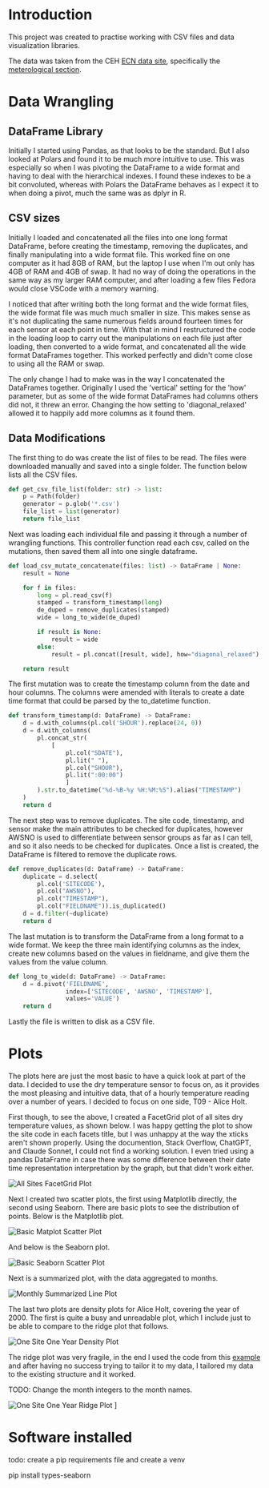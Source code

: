 # Introduction

This project was created to practise working with CSV files and data visualization libraries.

The data was taken from the CEH [ECN data site](https://catalogue.ceh.ac.uk/datastore/eidchub/fc9bcd1c-e3fc-4c5a-b569-2fe62d40f2f5/), specifically the [meterological section](https://catalogue.ceh.ac.uk/datastore/eidchub/fc9bcd1c-e3fc-4c5a-b569-2fe62d40f2f5/).


# Data Wrangling

## DataFrame Library

Initially I started using Pandas, as that looks to be the standard. But I also looked at Polars and found it to be much more intuitive to use. This was especially so when I was pivoting the DataFrame to a wide format and having to deal with the hierarchical indexes. I found these indexes to be a bit convoluted, whereas with Polars the DataFrame behaves as I expect it to when doing a pivot, much the same was as dplyr in R.

## CSV sizes

Initially I loaded and concatenated all the files into one long format DataFrame, before creating the timestamp, removing the duplicates, and finally manipulating into a wide format file.  This worked fine on one computer as it had 8GB of RAM, but the laptop I use when I'm out only has 4GB of RAM and 4GB of swap. It had no way of doing the operations in the same way as my larger RAM computer, and after loading a few files Fedora would close VSCode with a memory warning.

I noticed that after writing both the long format and the wide format files, the wide format file was much much smaller in size. This makes sense as it's not duplicating the same numerous fields around fourteen times for each sensor at each point in time. With that in mind I restructured the code in the loading loop to carry out the manipulations on each file just after loading, then converted to a wide format, and concatenated all the wide format DataFrames together. This worked perfectly and didn't come close to using all the RAM or swap.

The only change I had to make was in the way I concatenated the DataFrames together. Originally I used the 'vertical' setting for the 'how' parameter, but as some of the wide format DataFrames had columns others did not, it threw an error. Changing the how setting to 'diagonal_relaxed' allowed it to happily add more columns as it found them.

## Data Modifications

The first thing to do was create the list of files to be read. The files were downloaded manually and saved into a single folder. The function below lists all the CSV files.

```python
def get_csv_file_list(folder: str) -> list:
    p = Path(folder)
    generator = p.glob('*.csv')
    file_list = list(generator)
    return file_list
```

Next was loading each individual file and passing it through a number of wrangling functions. This controller function read each csv, called on the mutations, then saved them all into one single dataframe.

```python
def load_csv_mutate_concatenate(files: list) -> DataFrame | None:
    result = None

    for f in files:
        long = pl.read_csv(f)
        stamped = transform_timestamp(long)
        de_duped = remove_duplicates(stamped)
        wide = long_to_wide(de_duped)

        if result is None:
            result = wide
        else:
            result = pl.concat([result, wide], how="diagonal_relaxed")

    return result
```

The first mutation was to create the timestamp column from the date and hour columns. The columns were amended with literals to create a date time format that could be parsed by the to_datetime function.

```python
def transform_timestamp(d: DataFrame) -> DataFrame:
    d = d.with_columns(pl.col('SHOUR').replace(24, 0))
    d = d.with_columns(
        pl.concat_str(
            [
                pl.col("SDATE"),
                pl.lit(" "),
                pl.col("SHOUR"),
                pl.lit(":00:00")
                ]
        ).str.to_datetime("%d-%B-%y %H:%M:%S").alias("TIMESTAMP")
    )
    return d
```

The next step was to remove duplicates. The site code, timestamp, and sensor make the main attributes to be checked for duplicates, however AWSNO is used to differentiate between sensor groups as far as I can tell, and so it also needs to be checked for duplicates. Once a list is created, the DataFrame is filtered to remove the duplicate rows.

```python
def remove_duplicates(d: DataFrame) -> DataFrame:
    duplicate = d.select(
        pl.col('SITECODE'),
        pl.col("AWSNO"),
        pl.col("TIMESTAMP"),
        pl.col("FIELDNAME")).is_duplicated()
    d = d.filter(~duplicate)
    return d
```

The last mutation is to transform the DataFrame from a long format to a wide format. We keep the three main identifying columns as the index, create new columns based on the values in fieldname, and give them the values from the value column.

```python
def long_to_wide(d: DataFrame) -> DataFrame:
    d = d.pivot('FIELDNAME',
                index=['SITECODE', 'AWSNO', 'TIMESTAMP'],
                values='VALUE')
    return d
```

Lastly the file is written to disk as a CSV file.

# Plots

The plots here are just the most basic to have a quick look at part of the data. I decided to use the dry temperature sensor to focus on, as it provides the most pleasing and intuitive data, that of a hourly temperature reading over a number of years. I decided to focus on one side, T09 - Alice Holt.

First though, to see the above, I created a FacetGrid plot of all sites dry temperature values, as shown below. I was happy getting the plot to show the site code in each facets title, but I was unhappy at the way the xticks aren't shown properly. Using the documention, Stack Overflow, ChatGPT, and Claude Sonnet, I could not find a working solution. I even tried using a pandas DataFrame in case there was some difference between their date time representation interpretation by the graph, but that didn't work either.

![All Sites FacetGrid Plot](plots/facet-grid-seaborn.png)

Next I created two scatter plots, the first using Matplotlib directly, the second using Seaborn. There are basic plots to see the distribution of points. Below is the Matplotlib plot.

![Basic Matplot Scatter Plot](plots/basic-matplotlib.png)

And below is the Seaborn plot.

![Basic Seaborn Scatter Plot](plots/basic-seaborn.png)

Next is a summarized plot, with the data aggregated to months.

![Monthly Summarized Line Plot](plots/monthly-summary-seaborn.png)

The last two plots are density plots for Alice Holt, covering the year of 2000. The first is quite a busy and unreadable plot, which I include just to be able to compare to the ridge plot that follows.

![One Site One Year Density Plot](plots/one-site-monthly-seaborn.png)

The ridge plot was very fragile, in the end I used the code from this [example]() and after having no success trying to tailor it to my data, I tailored my data to the existing structure and it worked. 

TODO: Change the month integers to the month names.

![One Site One Year Ridge Plot](plots/one-site-monthly-ridge-seaborn.png)
\]

# Software installed

todo: create a pip requirements file and create a venv

pip install types-seaborn